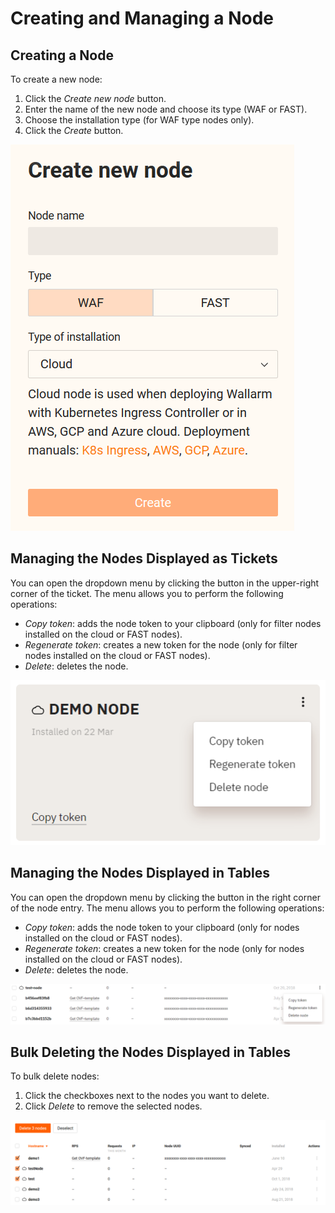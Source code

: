 [img-create-node]:              ../../../../images/en/user-guides/cloud-ui/nodes/create-node.png
[img-ticket-manage-node]:       ../../../../images/en/user-guides/cloud-ui/nodes/ticket-node-menu.png
[img-table-manage-node]:        ../../../../images/en/user-guides/cloud-ui/nodes/table-node-menu.png
[img-bulk-delete]:              ../../../../images/en/user-guides/cloud-ui/nodes/delete-node.png

# Creating and Managing a Node

## Creating a Node

To create a new node:

1. Click the *Create new node* button.
2. Enter the name of the new node and choose its type (WAF or FAST).
3. Choose the installation type (for WAF type nodes only).
4. Click the *Create* button.

![Creating a node][img-create-node]

## Managing the Nodes Displayed as Tickets

You can open the dropdown menu by clicking the button in the upper-right corner of the ticket. The menu allows you to perform the following operations:

* *Copy token*: adds the node token to your clipboard (only for filter nodes installed on the cloud or FAST nodes).
* *Regenerate token*: creates a new token for the node (only for filter nodes installed on the cloud or FAST nodes).
* *Delete*: deletes the node.

![Node ticket with the expanded menu][img-ticket-manage-node]

## Managing the Nodes Displayed in Tables

You can open the dropdown menu by clicking the button in the right corner of the node entry. The menu allows you to perform the following operations:

* *Copy token*: adds the node token to your clipboard (only for nodes installed on the cloud or FAST nodes).
* *Regenerate token*: creates a new token for the node (only for nodes installed on the cloud or FAST nodes).
* *Delete*: deletes the node.

![Fast entry with the expanded menu][img-table-manage-node]

## Bulk Deleting the Nodes Displayed in Tables

To bulk delete nodes:

1. Click the checkboxes next to the nodes you want to delete.
2. Click *Delete* to remove the selected nodes.

![Bulk-deleting nodes][img-bulk-delete]

